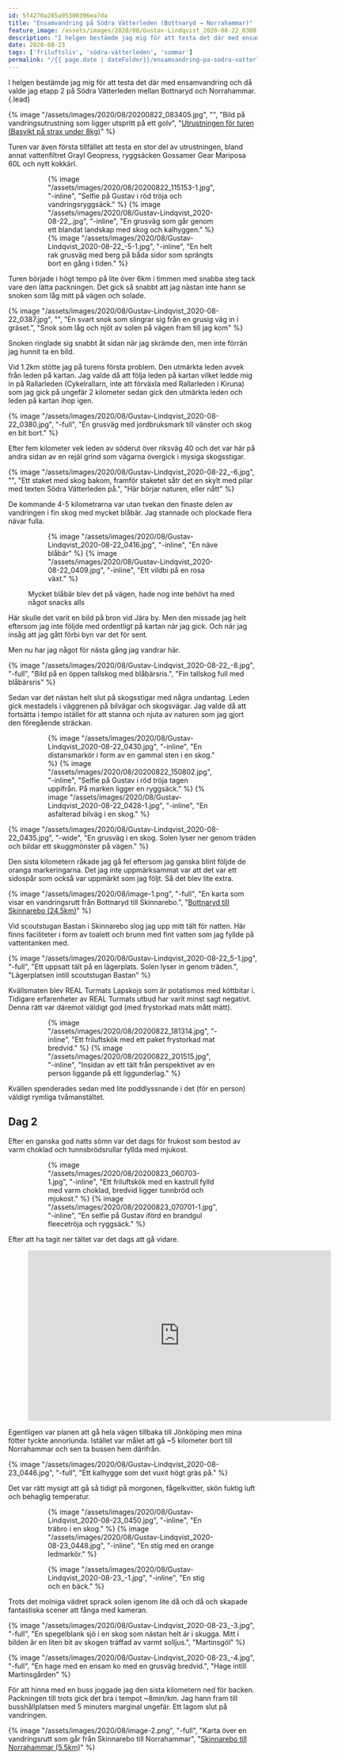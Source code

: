 ```yaml
---
id: 5f4270a265a95300396ea7da
title: "Ensamvandring på Södra Vätterleden (Bottnaryd → Norrahammar)"
feature_image: /assets/images/2020/08/Gustav-Lindqvist_2020-08-22_0380-1.jpg
description: "I helgen bestämde jag mig för att testa det där med ensamvandring och då valde jag etapp 2 på Södra Vätterleden mellan Bottnaryd och Norrahammar."
date: 2020-08-23
tags: ['friluftsliv', 'södra-vätterleden', 'sommar']
permalink: "/{{ page.date | dateFolder}}/ensamvandring-pa-sodra-vatterleden/index.html"  
---
```


I helgen bestämde jag mig för att testa det där med ensamvandring och då valde jag etapp 2 på Södra Vätterleden mellan Bottnaryd och Norrahammar.{.lead}

{% image "/assets/images/2020/08/20200822_083405.jpg", "", "Bild på vandringsutrustning som ligger utspritt på ett golv", "[Utrustningen för turen (Basvikt på strax under 8kg)](https://packstack.io/pack/965/sodra-vatterleden-(bottnaryd-jonkoping))" %}

Turen var även första tillfället att testa en stor del av utrustningen, bland annat vattenfiltret Grayl Geopress, ryggsäcken Gossamer Gear Mariposa 60L och nytt kokkärl.

<figure class="gallery -wide">
    <figure class="gallery-row">
        {% image "/assets/images/2020/08/20200822_115153-1.jpg", "-inline", "Selfie på Gustav i röd tröja och vandringsryggsäck." %}
        {% image "/assets/images/2020/08/Gustav-Lindqvist_2020-08-22_.jpg", "-inline", "En grusväg som går genom ett blandat landskap med skog och kalhyggen." %}
        {% image "/assets/images/2020/08/Gustav-Lindqvist_2020-08-22_-5-1.jpg", "-inline", "En helt rak grusväg med berg på båda sidor som sprängts bort en gång i tiden." %}
    </figure>
</figure>

Turen började i högt tempo på lite över 6km i timmen med snabba steg tack vare den lätta packningen. Det gick så snabbt att jag nästan inte hann se snoken som låg mitt på vägen och solade.

{% image "/assets/images/2020/08/Gustav-Lindqvist_2020-08-22_0387.jpg", "", "En svart snok som slingrar sig från en grusig väg in i gräset.", "Snok som låg och njöt av solen på vägen fram till jag kom" %}

Snoken ringlade sig snabbt åt sidan när jag skrämde den, men inte förrän jag hunnit ta en bild.

Vid 1.2km stötte jag på turens första problem. Den utmärkta leden avvek från leden på kartan. Jag valde då att följa leden på kartan vilket ledde mig in på Rallarleden (Cykelrallarn, inte att förväxla med Rallarleden i Kiruna) som jag gick på ungefär 2 kilometer sedan gick den utmärkta leden och leden på kartan ihop igen.

{% image "/assets/images/2020/08/Gustav-Lindqvist_2020-08-22_0380.jpg", "-full", "En grusväg med jordbruksmark till vänster och skog en bit bort." %}

Efter fem kilometer vek leden av söderut över riksväg 40 och det var här på andra sidan av en rejäl grind som vägarna övergick i mysiga skogsstigar.

{% image "/assets/images/2020/08/Gustav-Lindqvist_2020-08-22_-6.jpg", "", "Ett staket med skog bakom, framför staketet såtr det en skylt med pilar med texten Södra Vätterleden på.", "Här börjar naturen, eller nått" %}

De kommande 4-5 kilometrarna var utan tvekan den finaste delen av vandringen i fin skog med mycket blåbär. Jag stannade och plockade flera nävar fulla.

<figure class="gallery">
    <figure class="gallery-row">
        {% image "/assets/images/2020/08/Gustav-Lindqvist_2020-08-22_0416.jpg", "-inline", "En näve blåbär" %}
        {% image "/assets/images/2020/08/Gustav-Lindqvist_2020-08-22_0409.jpg", "-inline", "Ett vildbi på en rosa växt." %}
    </figure>
    <figcaption><p>Mycket blåbär blev det på vägen, hade nog inte behövt ha med något snacks alls</p></figcaption>
</figure>

Här skulle det varit en bild på bron vid Jära by. Men den missade jag helt eftersom jag inte följde med ordentligt på kartan när jag gick. Och när jag insåg att jag gått förbi byn var det för sent.

Men nu har jag något för nästa gång jag vandrar här.

{% image "/assets/images/2020/08/Gustav-Lindqvist_2020-08-22_-8.jpg", "-full", "Bild på en öppen tallskog med blåbärsris.", "Fin tallskog full med blåbärsris" %}

Sedan var det nästan helt slut på skogsstigar med några undantag. Leden gick mestadels i väggrenen på bilvägar och skogsvägar. Jag valde då att fortsätta i tempo istället för att stanna och njuta av naturen som jag gjort den föregående sträckan.

<figure class="gallery -wide">
	<figure class="gallery-row">
		{% image "/assets/images/2020/08/Gustav-Lindqvist_2020-08-22_0430.jpg", "-inline", "En distansmarkör i form av en gammal sten i en skog." %}
		{% image "/assets/images/2020/08/20200822_150802.jpg", "-inline", "Selfie på Gustav i röd tröja tagen uppifrån. På marken ligger en ryggsäck." %}
		{% image "/assets/images/2020/08/Gustav-Lindqvist_2020-08-22_0428-1.jpg", "-inline", "En asfalterad bilväg i en skog." %}
	</figure>
</figure>

{% image "/assets/images/2020/08/Gustav-Lindqvist_2020-08-22_0435.jpg", "-wide", "En grusväg i en skog. Solen lyser ner genom träden och bildar ett skuggmönster på vägen." %}

Den sista kilometern råkade jag gå fel eftersom jag ganska blint följde de oranga markeringarna. Det jag inte uppmärksammat var att det var ett sidospår som också var uppmärkt som jag följt. Så det blev lite extra.

{% image "/assets/images/2020/08/image-1.png", "-full", "En karta som visar en vandringsrutt från Bottnaryd till Skinnarebo.", "[Bottnaryd till Skinnarebo (24.5km)](https://www.strava.com/activities/3950140453)" %}

Vid scoutstugan Bastan i Skinnarebo slog jag upp mitt tält för natten. Här finns faciliteter i form av toalett och brunn med fint vatten som jag fyllde på vattentanken med.

{% image "/assets/images/2020/08/Gustav-Lindqvist_2020-08-22_5-1.jpg", "-full", "Ett uppsatt tält på en lägerplats. Solen lyser in genom träden.", "Lägerplatsen intill scoutstugan Bastan" %}

Kvällsmaten blev REAL Turmats Lapskojs som är potatismos med köttbitar i. Tidigare erfarenheter av REAL Turmats utbud har varit minst sagt negativt. Denna rätt var däremot väldigt god (med frystorkad mats mått mätt).

<figure class="gallery">
	<figure class="gallery-row">
		{% image "/assets/images/2020/08/20200822_181314.jpg", "-inline", "Ett friluftskök med ett paket frystorkad mat bredvid." %}
		{% image "/assets/images/2020/08/20200822_201515.jpg", "-inline", "Insidan av ett tält från perspektivet av en person liggande på ett liggunderlag." %}
	</figure>
</figure>

Kvällen spenderades sedan med lite poddlyssnande i det (för en person) väldigt rymliga tvåmanstältet.

## Dag 2

Efter en ganska god natts sömn var det dags för frukost som bestod av varm choklad och tunnsbrödsrullar fyllda med mjukost.

<figure class="gallery ">
	<figure class="gallery-row">
		{% image "/assets/images/2020/08/20200823_060703-1.jpg", "-inline", "Ett friluftskök med en kastrull fylld med varm choklad, bredvid ligger tunnbröd och mjukost." %}
		{% image "/assets/images/2020/08/20200823_070701-1.jpg", "-inline", "En selfie på Gustav iförd en brandgul fleecetröja och ryggsäck." %}
	</figure>
</figure>

Efter att ha tagit ner tältet var det dags att gå vidare.

<figure class="embed -wide"><iframe width="612" height="344" src="https://www.youtube.com/embed/8vJyrO9MvhM?feature=oembed&rel=0" frameborder="0" allow="accelerometer; autoplay; encrypted-media; gyroscope; picture-in-picture" allowfullscreen></iframe></figure>

Egentligen var planen att gå hela vägen tillbaka till Jönköping men mina fötter tyckte annorlunda. Istället var målet att gå ~5 kilometer bort till Norrahammar och sen ta bussen hem därifrån.

{% image "/assets/images/2020/08/Gustav-Lindqvist_2020-08-23_0446.jpg", "-full", "Ett kalhygge som det vuxit högt gräs på." %}

Det var rätt mysigt att gå så tidigt på morgonen, fågelkvitter, skön fuktig luft och behaglig temperatur.

<figure class="gallery -wide">
	<figure class="gallery-row">
		{% image "/assets/images/2020/08/Gustav-Lindqvist_2020-08-23_0450.jpg", "-inline", "En träbro i en skog." %}
		{% image "/assets/images/2020/08/Gustav-Lindqvist_2020-08-23_0448.jpg", "-inline", "En stig med en orange ledmarkör." %}
	</figure>
	<figure class="gallery-row">
		{% image "/assets/images/2020/08/Gustav-Lindqvist_2020-08-23_-1.jpg", "-inline", "En stig och en bäck." %}
	</figure>
</figure>

Trots det molniga vädret sprack solen igenom lite då och då och skapade fantastiska scener att fånga med kameran.

{% image "/assets/images/2020/08/Gustav-Lindqvist_2020-08-23_-3.jpg", "-full", "En spegelblank sjö i en skog som nästan helt är i skugga. Mitt i bilden är en liten bit av skogen träffad av varmt solljus.", "Martinsgöl" %}

{% image "/assets/images/2020/08/Gustav-Lindqvist_2020-08-23_-4.jpg", "-full", "En hage med en ensam ko med en grusväg bredvid.", "Hage intill Martinsgården" %}

För att hinna med en buss joggade jag den sista kilometern ned för backen. Packningen till trots gick det bra i tempot ~8min/km. Jag hann fram till busshållplatsen med 5 minuters marginal ungefär. Ett lagom slut på vandringen.

{% image "/assets/images/2020/08/image-2.png", "-full", "Karta över en vandringsrutt som går från Skinnarebo till Norrahammar", "[Skinnarebo till Norrahammar (5.5km)](https://www.strava.com/activities/3952486509)" %}

